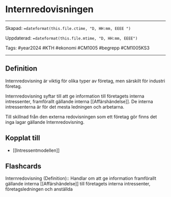 # Internredovisningen

---

Skapad: `=dateformat(this.file.ctime, "D, HH:mm, EEEE ")`

Uppdaterad: `=dateformat(this.file.mtime, "D, HH:mm, EEEE")`

Tags: #year2024 #KTH #ekonomi #CM1005 #begrepp #CM1005KS3

---

## Definition

Internredovisning är viktig för olika typer av företag, men särskilt för industri företag.

Internredovisning syftar till att ge information till företagets interna intressenter, framförallt gällande interna [[Affärshändelse]]. De interna intressenterna är för det mesta ledningen och arbetarna.

Till skillnad från den externa redovisningen som ett företag gör finns det inga lagar gällande Internredovisning.

## Kopplat till

- [[Intressentmodellen]]

## Flashcards

Internredovisning (Definition):: Handlar om att ge information framförallt gällande interna [[Affärshändelse]] till företagets interna intressenter, företagsledningen och anställda
<!--SR:!2024-02-27,3,230-->
